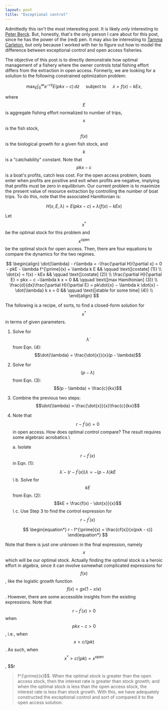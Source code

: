 ```yaml
---
layout: post
title: "Exceptional control"
---
```


<script type="text/javascript"
    src="http://cdn.mathjax.org/mathjax/latest/MathJax.js?config=TeX-AMS-MML_HTMLorMML">
</script>

Admittedly this isn't the most interesting post.  It is likely _only_
interesting to [Peter Berck](http://are.berkeley.edu/~peter/).  But, honestly,
that's the only person I care about for this post, since he has the power of
the (red) pen.  It may also be interesting to [Tamma
Carleton](https://are.berkeley.edu/users/tamma-carleton), but only because I
worked with her to figure out how to model the difference between exceptional
control and open access fisheries.

The objective of this post is to directly demonstrate how optimal management
of a fishery where the owner controls total fishing effort differs from the
extraction in open access.  Formerly, we are looking for a solution to the
following constrained optimization problem:

$$
\max_{E} \int_{0}^{\infty} e^{-rz} E (pkx - c) \, dz \quad \text{ subject to } \quad \dot{x} = f(x) - kEx,
$$  

where $$E$$ is aggregate fishing effort normalized to number of trips, $$x$$
is the fish stock, $$f(x)$$ is the biological growth for a given fish stock,
and $$k$$ is a "catchability" constant.  Note that $$pkx - c$$ is a boat's
profits, catch less cost.  For the open access problem, boats enter when
profits are positive and exit when profits are negative, implying that profits
must be zero in equilibrium.  Our current problem is to maximize the present
value of resource extraction by controlling the number of boat trips.  To do
this, note that the associated Hamiltonian is:

$$
H(x, E, \lambda) = E(pkx - c) + \lambda (f(x) - kEx)
$$

Let $$x^{*}$$ be the optimal stock for this problem and $$x^{\text{open}}$$ be
the optimal stock for open access. Then, there are four equations to compare
the dynamics for the two regimes.

$$
\begin{align}
    \dot{\lambda} - r\lambda = -\frac{\partial H}{\partial x} = 0 - pkE - \lambda f^{\prime}(x) + \lambda k E && \qquad \text{[costate] (1)} \\
    \dot{x} = f(x) - kEx && \qquad \text{[costate] (2)} \\
    \frac{\partial H}{\partial E} = pkx − c −\lambda k x = 0 && \qquad \text{[max Hamiltonian] (3)} \\
    \frac{d}{dx}\frac{\partial H}{\partial E} = pk\dot{x} − \lambda k \dot{x} - \dot{\lambda} k x = 0 && \qquad \text{[stable for some time] (4)} \\
\end{align}
$$

The following is a recipe, of sorts, to find a closed-form solution for
$$x^{*}$$ in terms of given parameters.

1. Solve for $$\dot{\lambda}$$ from Eqn. (4): $$\dot{\lambda} = \frac{\dot{x}}{x}(p - \lambda)$$
2. Solve for $$(p - \lambda)$$ from Eqn. (3): $$(p - \lambda) = \frac{c}{kx}$$
3. Combine the previous two steps: $$\dot{\lambda} = \frac{\dot{x}}{x}\frac{c}{kx}$$
4. Note that $$r - f^{\prime}(x) = 0$$ in open access.  How does optimal
control compare?  The result requires some algebraic acrobatics.\\

    a. Isolate $$r - f^{\prime}(x)$$ in Eqn. (1): $$\dot{\lambda} - (r - f^{\prime}(x))\lambda = - (p - \lambda)kE $$\\
    b. Solve for $$kE$$ from Eqn. (2): $$kE = \frac{f(x) - \dot{x}}{x}$$\\
    c. Use Step 3 to find the control expression for $$r - f^{\prime}(x)$$

    $$
    \begin{equation*}
        r - f^{\prime}(x) = \frac{cf(x)}{x(pxk - c)}
    \end{equation*}
    $$

Note that there is just one unknown in the final expression, namely $$x$$
which will be our optimal stock.  Actually finding the optimal stock is a
heroic effort in algebra, since it can involve somewhat complicated
expressions for $$f(x)$$, like the logistic growth function $$f(x) = gx(1 -
x/\kappa)$$.  However, there are some accessible insights from the existing
expressions.  Note that $$r - f^{\prime}(x) > 0$$ when $$pkx - c > 0$$, i.e.,
when $$x > c/(pk)$$.  As such, when $$x^{*} > c/(pk) = x^{\text{open}}$$, $$r
> f^{\prime}(x)$$.  When the optimal stock is greater than the open access
stock, then the interest rate is greater than stock growth; and when the
optimal stock is less than the open access stock, the interest rate is less
than stock growth.  With this, we have adequately constructed the exceptional
control and sort of compared it to the open access solution.













